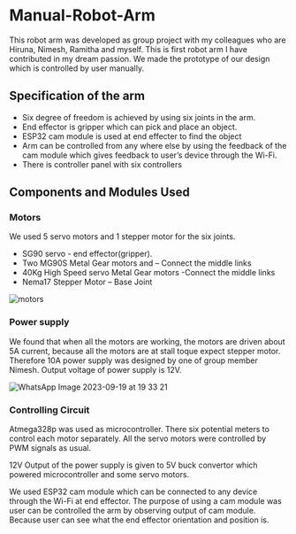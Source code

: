 # Manual-Robot-Arm
This robot arm was developed as group project with my colleagues who are Hiruna, Nimesh, Ramitha and myself. This is first robot arm I have contributed in my dream passion. We made the prototype of our design which is controlled by user manually.   

## Specification of the arm
- Six degree of freedom is achieved by using six joints in the arm.
- End effector is gripper which can pick and place an object.
- ESP32 cam module is used at end effecter to find the object 
- Arm can be controlled from any where else by using the feedback of the cam module which gives feedback to user’s device through the Wi-Fi.
-  There is controller panel with six controllers 

## Components and Modules Used
### Motors 
We used 5 servo motors and 1 stepper motor for the six joints.
- SG90 servo - end effector(gripper).
- Two MG90S Metal Gear motors and – Connect the middle links 
- 40Kg High Speed servo Metal Gear motors -Connect the middle links
- Nema17 Stepper Motor – Base Joint

![motors](https://github.com/Upeksha-Dilhara/Manual-Robot-Arm/assets/128304167/0a6f9660-51f2-477b-8905-7bf659530700)



### Power supply

We found that when all the motors are working, the motors are driven about 5A current, because all the motors are at stall toque expect stepper motor. Therefore 10A power supply was designed by one of group member Nimesh. Output voltage of power supply is 12V.

![WhatsApp Image 2023-09-19 at 19 33 21](https://github.com/Upeksha-Dilhara/Manual-Robot-Arm/assets/128304167/36821746-2e12-4ab3-a453-844913631e4c)

### Controlling Circuit 

Atmega328p was used as microcontroller. There six potential meters to control each motor separately. All the servo motors were controlled by PWM signals as usual. 

12V Output of the power supply is given to 5V buck convertor which powered microcontroller and some servo motors. 

We used ESP32 cam module which can be connected to any device through the Wi-Fi at end effector. The purpose of using a cam module was user can be controlled the arm by observing output of cam module. Because user can see what the end effector orientation and position is. 

##

